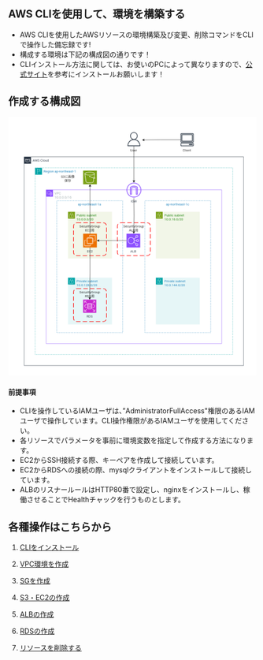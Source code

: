 ## AWS CLIを使用して、環境を構築する

* AWS CLIを使用したAWSリソースの環境構築及び変更、削除コマンドをCLIで操作した備忘録です!
* 構成する環境は下記の構成図の通りです！
* CLIインストール方法に関しては、お使いのPCによって異なりますので、[公式サイト](https://docs.aws.amazon.com/ja_jp/cli/latest/userguide/getting-started-install.html)を参考にインストールお願いします！

## 作成する構成図

![](images/kouseizu/all-kouseizu.png)

#### 前提事項

* CLIを操作しているIAMユーザは、”AdministratorFullAccess"権限のあるIAMユーザで操作しています。CLI操作権限があるIAMユーザを使用してください。
* 各リソースでパラメータを事前に環境変数を指定して作成する方法になります。
* EC2️からSSH接続する際、キーペアを作成して接続しています。
* EC2からRDSへの接続の際、mysqlクライアントをインストールして接続しています。
* ALBのリスナールールはHTTP80番で設定し、nginxをインストールし、稼働させることでHealthチャックを行うものとします。 

## 各種操作はこちらから

1. [CLIをインストール](cLI-command/cli-install.md)

2. [VPC環境を作成](cLI-command/cli-command-network.md)

3. [SGを作成](cLI-command/cli-command-SG.md)

4. [S3・EC2の作成](cLI-command/cli-command-S3-EC2.md)

5. [ALBの作成](cLI-command/cli-command-ALB.md)

6. [RDSの作成](cLI-command/cli-command-RDS.md)

7. [リソースを削除する](cLI-command/cli-delete-command.md)